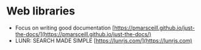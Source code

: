 # Web libraries

* Focus on writing good documentation [https://pmarsceill.github.io/just-the-docs/](https://pmarsceill.github.io/just-the-docs/)
* LUNR: SEARCH MADE SIMPLE [https://lunrjs.com/](https://lunrjs.com)
